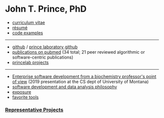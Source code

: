 # John T. Prince, PhD

* [curriculum vitae](http://tiny.cc/jtprince-cv)
* [résumé](http://tiny.cc/jtprince-resume)
* [code examples](https://github.com/jtprince/portfolio/blob/master/code_examples.md)

---

* [github](https://github.com/jtprince) / [prince laboratory github](https://github.com/princelab)
* [publications on pubmed](http://tiny.cc/jtprince-publications) (34 total; 21 peer reviewed algorithmic or software-centric publications)
* [princelab projects](https://docs.google.com/viewer?url=https://github.com/jtprince/portfolio/raw/a74287187c579ff5f820934473d704e81ca318d4/media/prince-lab/The_Prince_Lab.pdf)

---

* [Enterprise software development from a biochemistry professor's point of view](https://docs.google.com/viewer?url=https://github.com/jtprince/portfolio/raw/9c9b2bd540c62530a998455db1dc98bc002aa679/media/enterprise_software_dev_from_biochem_prof_pov_3plcentral_v2.pdf) (2019 presentation at the CS dept of University of Montana)
* [software development and data analysis philosophy](https://github.com/jtprince/portfolio/blob/master/philosophy.md)
* [exposure](https://github.com/jtprince/portfolio/blob/master/exposure.md)
* [favorite tools](https://github.com/jtprince/portfolio/blob/master/favorite_tools.md)

### [Representative Projects](https://github.com/jtprince/portfolio/blob/master/representative_projects.md)

